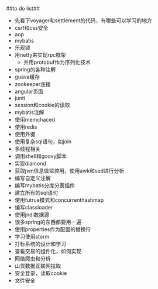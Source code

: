 ##to do list##
- 先看下voyager和settlement的代码，有哪些可以学习的地方
- csrf和css安全
- aop
- mybatis
- 乐观锁
- 用netty来实现rpc框架
	- 并用protobuf作为序列化技术
- spring的各种注解
- guava缓存
- zookeeper连接
- angular页面
- junit
- session和cookie的读取
- mybatis注解
- 使用memchaced
- 使用redis
- 使用外键
- 使用复杂sql语句，如join
- 多线程相关
- 调用shell和goovy脚本
- 实现diamond
- 获取jvm信息做监控用，使用awk和sed进行分析
- 编写自定义注解
- 编写mybatis分库分表插件
- 建立所有的sql语句
- 使用futrue模式和concurrenthashmap
- 编写classloader
- 使用jndi数据源
- 很多spring的东西都要用一遍
- 使用properties作为配置的替换符
- 学习使用storm
- 打标系统的设计和学习
- 查看交易的组件化，如何实现
- 网络爬虫和分析
- 山货数据互联网拉取
- 安全登录，读取cookie
- 文件安全